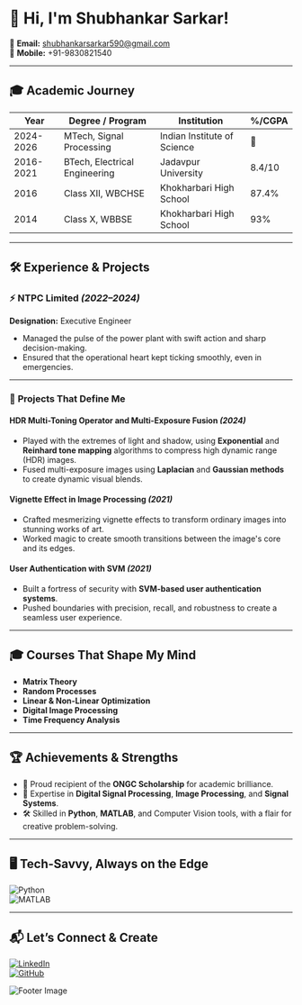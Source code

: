 # 👋 **Hi, I'm Shubhankar Sarkar!**  
📧 **Email:** [shubhankarsarkar590@gmail.com](mailto:shubhankarsarkar590@gmail.com)  
📱 **Mobile:** +91-9830821540  



---

## 🎓 **Academic Journey**  

| **Year**   | **Degree / Program**              | **Institution**             | **%/CGPA** |
|------------|-----------------------------------|-----------------------------|------------|
| 2024-2026  | MTech, Signal Processing          | Indian Institute of Science | 🌟        |
| 2016-2021  | BTech, Electrical Engineering     | Jadavpur University         | 8.4/10     |
| 2016       | Class XII, WBCHSE                 | Khokharbari High School     | 87.4%      |
| 2014       | Class X, WBBSE                    | Khokharbari High School     | 93%        |

---

## 🛠️ **Experience & Projects**  

### ⚡ **NTPC Limited** *(2022–2024)*  
**Designation:** Executive Engineer  
- Managed the pulse of the power plant with swift action and sharp decision-making.  
- Ensured that the operational heart kept ticking smoothly, even in emergencies.  

---

### 🌈 **Projects That Define Me**  

#### **HDR Multi-Toning Operator and Multi-Exposure Fusion** *(2024)*  
- Played with the extremes of light and shadow, using **Exponential** and **Reinhard tone mapping** algorithms to compress high dynamic range (HDR) images.  
- Fused multi-exposure images using **Laplacian** and **Gaussian methods** to create dynamic visual blends.  

#### **Vignette Effect in Image Processing** *(2021)*  
- Crafted mesmerizing vignette effects to transform ordinary images into stunning works of art.  
- Worked magic to create smooth transitions between the image's core and its edges.  

#### **User Authentication with SVM** *(2021)*  
- Built a fortress of security with **SVM-based user authentication systems**.  
- Pushed boundaries with precision, recall, and robustness to create a seamless user experience.  

---

## 🎓 **Courses That Shape My Mind**  

- **Matrix Theory**  
- **Random Processes**  
- **Linear & Non-Linear Optimization**  
- **Digital Image Processing**  
- **Time Frequency Analysis**  

---

## 🏆 **Achievements & Strengths**  

- 🥇 Proud recipient of the **ONGC Scholarship** for academic brilliance.  
- 🧠 Expertise in **Digital Signal Processing**, **Image Processing**, and **Signal Systems**.  
- 🛠️ Skilled in **Python**, **MATLAB**, and Computer Vision tools, with a flair for creative problem-solving.  

---

## 🖥️ **Tech-Savvy, Always on the Edge**  

![Python](https://img.shields.io/badge/Python-3776AB?style=for-the-badge&logo=python&logoColor=white)  
![MATLAB](https://img.shields.io/badge/MATLAB-0076A8?style=for-the-badge&logo=mathworks&logoColor=white)  

---

## 📬 **Let’s Connect & Create**  

[![LinkedIn](https://img.shields.io/badge/LinkedIn-0077B5?style=for-the-badge&logo=linkedin&logoColor=white)](https://www.linkedin.com/in/shubhankarsarkar)  
[![GitHub](https://img.shields.io/badge/GitHub-181717?style=for-the-badge&logo=github&logoColor=white)](https://github.com/shubhankarsarkar)  

![Footer Image](https://via.placeholder.com/1200x100.png?text=Thank+You+for+Visiting+My+Profile!)
